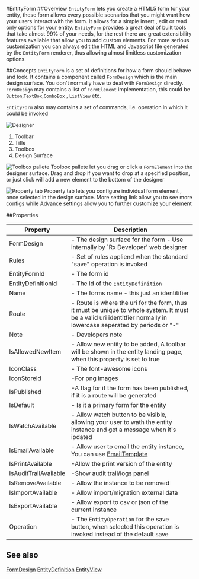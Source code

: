 #EntityForm
##Overview
`EntityForm` lets you create a HTML5 form for your entity, these form allows every possible scenarios that you might want how your users interact with the form. It allows for a simple insert , edit or read only options for your entity. `EntityForm` provides a great deal of built tools that take almost 99% of your needs, for the rest there are great extensibility features available that allow you to add custom elements. For more serious customization you can always edit the HTML and Javascript file generated by the `EntityForm` renderer, thus allowing almost limitless customization options.

##Concepts
`EntityForm` is a set of definitions for how a form should behave and look. It contains a component called `FormDesign` which is the main design surface. You don't normally have to deal with `FormDesign` directly. `FormDesign` may contains a list of `FormElement` implementation, this could be `Button`,`TextBox`,`ComboBox` , `ListView` etc.

`EntityForm` also may contains a set of commands, i.e. operation in which it could be invoked

![Designer](http://i.imgur.com/NVQLZKm.png)

1. Toolbar
2. Title
3. Toolbox
4. Design Surface



![Toolbox pallete](http://i.imgur.com/mXK17LN.png)
Toolbox pallete let you drag or click a `FormElement` into the designer surface. Drag and drop if you want to drop at a specified position, or just click will add a new element to the bottom of the designer 

![Property tab](http://i.imgur.com/NKpgQs5.png)
Property tab lets you configure individual form element , once selected in the design surface. More setting link allow you to see more configs while Advance settings allow you to further customize your element

##Properties
<table class="table table-condensed table-bordered">
    <thead>
<tr>
<th>Property</th>
<th>Description</th>
</tr>
</thead>
<tbody>
<tr><td>FormDesign</td><td> - The design surface for the form - Use internally by `Rx Developer' web designer </td></tr>
<tr><td>Rules</td><td> - Set of rules appliend when the standard "save" operation is invoked</td></tr>
<tr><td>EntityFormId</td><td> - The form id</td></tr>
<tr><td>EntityDefinitionId</td><td> - The id of the <code>EntityDefinition</code> </td></tr>
<tr><td>Name</td><td> - The forms name - this just an identitifier</td></tr>
<tr><td>Route</td><td> - Route is where the uri for the form, thus it must be unique to whole system. It must be a valid uri identitfier normally in lowercase seperated by periods or "-"</td></tr>
<tr><td>Note</td><td> - Developers note</td></tr>
<tr><td>IsAllowedNewItem</td><td> - Allow new entity to be added, A toolbar will be shown in the entity landing page, when this property is set to true </td></tr>
<tr><td>IconClass</td><td> - The font-awesome icons</td></tr>
<tr><td>IconStoreId</td><td> -For png images</td></tr>
<tr><td>IsPublished</td><td> -A flag for if the form has been published, if it is a route will be generated</td></tr>
<tr><td>IsDefault</td><td> - Is it a primary form for the entity</td></tr>
<tr><td>IsWatchAvailable</td><td> - Allow watch button to be visible, allowing your user to wath the entity instance and get a message when it's ipdated </td></tr>
<tr><td>IsEmailAvailable</td><td> - Allow user to email the entity instance, You can use <a href="EmailTemplate.html">EmailTemplate</a> </td></tr>
<tr><td>IsPrintAvailable</td><td> -Allow the print version of the entity </td></tr>
<tr><td>IsAuditTrailAvailable</td><td> -Show audit trail/logs panel </td></tr>
<tr><td>IsRemoveAvailable</td><td> - Allow the instance to be removed</td></tr>
<tr><td>IsImportAvailable</td><td> - Allow import/migration external data</td></tr>
<tr><td>IsExportAvailable</td><td> - Allow export to csv or json of the current instance</td></tr>
<tr><td>Operation</td><td> - The <code>EntityOperation</code> for the save button, when selected this operation is invoked instead of the default save </td></tr>
</tbody></table>



## See also
[FormDesign](FormDesign.html)
[EntityDefinition](EntityDefinition.html)
[EntityView](EntityView.html)
